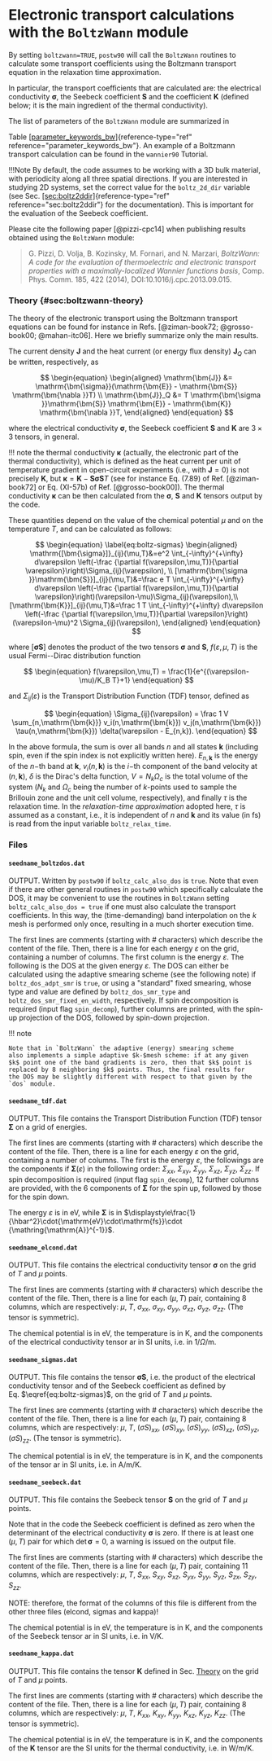 # Electronic transport calculations with the `BoltzWann` module

By setting `boltzwann=TRUE`, `postw90` will call the
`BoltzWann` routines to calculate some transport coefficients using the
Boltzmann transport equation in the relaxation time approximation.

In particular, the transport coefficients that are calculated are: the
electrical conductivity $\mathrm{\bm{\sigma}}$, the Seebeck coefficient
$\mathrm{\bm{S}}$ and the coefficient $\mathrm{\bm{K}}$ (defined below;
it is the main ingredient of the thermal conductivity).

The list of parameters of the `BoltzWann` module are summarized in
<!-- TODO: link the table in sec:wannier -->
Table [\[parameter_keywords_bw\]](#parameter_keywords_bw){reference-type="ref"
reference="parameter_keywords_bw"}. 
An example of a Boltzmann transport
calculation can be found in the `wannier90` Tutorial.

!!!Note
    By default, the code assumes to be working with a 3D bulk
    material, with periodicity along all three spatial directions. If you
    are interested in studying 2D systems, set the correct value for the
    `boltz_2d_dir` variable 
    <!-- TODO: linke with sec in wannier -->
    (see Sec. [\[sec:boltz2ddir\]](#sec:boltz2ddir){reference-type="ref"
    reference="sec:boltz2ddir"} for the documentation). 
    This is important
    for the evaluation of the Seebeck coefficient.

Please cite the following paper [@pizzi-cpc14] when publishing results
obtained using the `BoltzWann` module:

> G. Pizzi, D. Volja, B. Kozinsky, M. Fornari, and N. Marzari,
> *BoltzWann: A code for the evaluation of thermoelectric and electronic
> transport properties with a maximally-localized Wannier functions
> basis*,
> Comp. Phys. Comm. 185, 422 (2014), DOI:10.1016/j.cpc.2013.09.015.

### Theory {#sec:boltzwann-theory}

The theory of the electronic transport using the Boltzmann transport
equations can be found for instance in
Refs. [@ziman-book72; @grosso-book00; @mahan-itc06]. Here we briefly
summarize only the main results.

The current density $\mathrm{\bm{J}}$ and the heat current (or energy
flux density) $\mathrm{\bm{J}}_Q$ can be written, respectively, as

$$
\begin{equation}
\begin{aligned}
  \mathrm{\bm{J}}   &= \mathrm{\bm{\sigma}}(\mathrm{\bm{E}} - \mathrm{\bm{S}} \mathrm{\bm{\nabla }}T) \\
  \mathrm{\bm{J}}_Q &= T \mathrm{\bm{\sigma }}\mathrm{\bm{S}} \mathrm{\bm{E}} - \mathrm{\bm{K}} \mathrm{\bm{\nabla }}T,
\end{aligned}
\end{equation}
$$ 

where the electrical conductivity
$\mathrm{\bm{\sigma}}$, the Seebeck coefficient $\mathrm{\bm{S}}$ and
$\mathrm{\bm{K}}$ are $3\times 3$ tensors, in general.

!!! note
    the thermal conductivity $\mathrm{\bm{\kappa}}$ (actually, the
    electronic part of the thermal conductivity), which is defined as the
    heat current per unit of temperature gradient in open-circuit
    experiments (i.e., with $\mathrm{\bm{J}}=0$) is not precisely
    $\mathrm{\bm{K}}$, but
    $\mathrm{\bm{\kappa }}= \mathrm{\bm{K}}-\mathrm{\bm{S}} \mathrm{\bm{\sigma }}\mathrm{\bm{S}} T$
    (see for instance Eq. (7.89) of Ref. [@ziman-book72] or Eq. (XI-57b) of
    Ref. [@grosso-book00]). The thermal conductivity $\mathrm{\bm{\kappa}}$
    can be then calculated from the $\mathrm{\bm{\sigma}}$,
    $\mathrm{\bm{S}}$ and $\mathrm{\bm{K}}$ tensors output by the code.

These quantities depend on the value of the chemical potential $\mu$ and
on the temperature $T$, and can be calculated as follows:

$$
\begin{equation}
\label{eq:boltz-sigmas}
\begin{aligned}
  \mathrm{[\bm{\sigma}]}_{ij}(\mu,T)&=e^2 \int_{-\infty}^{+\infty} d\varepsilon \left(-\frac {\partial f(\varepsilon,\mu,T)}{\partial \varepsilon}\right)\Sigma_{ij}(\varepsilon), \\
  [\mathrm{\bm{\sigma }}\mathrm{\bm{S}}]_{ij}(\mu,T)&=\frac e T \int_{-\infty}^{+\infty} d\varepsilon \left(-\frac {\partial f(\varepsilon,\mu,T)}{\partial \varepsilon}\right)(\varepsilon-\mu)\Sigma_{ij}(\varepsilon),\\
  [\mathrm{\bm{K}}]_{ij}(\mu,T)&=\frac 1 T \int_{-\infty}^{+\infty} d\varepsilon \left(-\frac {\partial f(\varepsilon,\mu,T)}{\partial \varepsilon}\right)(\varepsilon-\mu)^2 \Sigma_{ij}(\varepsilon),
\end{aligned}
\end{equation}
$$ 

where $[\mathrm{\bm{\sigma }}\mathrm{\bm{S}}]$ denotes
the product of the two tensors $\mathrm{\bm{\sigma}}$ and
$\mathrm{\bm{S}}$, $f(\varepsilon,\mu,T)$ is the usual Fermi--Dirac
distribution function

$$
\begin{equation}
f(\varepsilon,\mu,T) = \frac{1}{e^{(\varepsilon-\mu)/K_B T}+1}
\end{equation}
$$ 

and
$\Sigma_{ij}(\varepsilon)$ is the Transport Distribution Function (TDF)
tensor, defined as

$$
\begin{equation}
\Sigma_{ij}(\varepsilon) = \frac 1 V \sum_{n,\mathrm{\bm{k}}} v_i(n,\mathrm{\bm{k}}) v_j(n,\mathrm{\bm{k}}) \tau(n,\mathrm{\bm{k}}) \delta(\varepsilon - E_{n,k}).
\end{equation}
$$

In the above formula, the sum is over all bands $n$ and all states
$\mathrm{\bm{k}}$ (including spin, even if the spin index is not
explicitly written here). $E_{n,\mathrm{\bm{k}}}$ is the energy of the
$n-$th band at $\mathrm{\bm{k}}$, $v_i(n,\mathrm{\bm{k}})$ is the $i-$th
component of the band velocity at $(n,\mathrm{\bm{k}})$, $\delta$ is the
Dirac's delta function, $V = N_k \Omega_c$ is the total volume of the
system ($N_k$ and $\Omega_c$ being the number of $k$-points used to
sample the Brillouin zone and the unit cell volume, respectively), and
finally $\tau$ is the relaxation time. In the *relaxation-time
approximation* adopted here, $\tau$ is assumed as a constant, i.e., it
is independent of $n$ and $\mathrm{\bm{k}}$ and its value (in fs) is
read from the input variable `boltz_relax_time`.

### Files

#### `seedname_boltzdos.dat`

OUTPUT. Written by `postw90` if `boltz_calc_also_dos` is `true`. Note
that even if there are other general routines in `postw90` which
specifically calculate the DOS, it may be convenient to use the routines
in `BoltzWann` setting `boltz_calc_also_dos = true` if one must also
calculate the transport coefficients. In this way, the (time-demanding)
band interpolation on the $k$ mesh is performed only once, resulting in
a much shorter execution time.

The first lines are comments (starting with \# characters) which
describe the content of the file. Then, there is a line for each energy
$\varepsilon$ on the grid, containing a number of columns. The first
column is the energy $\varepsilon$. The following is the DOS at the
given energy $\varepsilon$. The DOS can either be calculated using the
adaptive smearing scheme (see the following note) if `boltz_dos_adpt_smr` is `true`, or using
a "standard" fixed smearing, whose type and value are defined by
`boltz_dos_smr_type` and `boltz_dos_smr_fixed_en_width`, respectively.
If spin decomposition is required (input flag `spin_decomp`), further
columns are printed, with the spin-up projection of the DOS, followed by
spin-down projection.

!!! note

    Note that in `BoltzWann` the adaptive (energy) smearing scheme
    also implements a simple adaptive $k-$mesh scheme: if at any given
    $k$ point one of the band gradients is zero, then that $k$ point is
    replaced by 8 neighboring $k$ points. Thus, the final results for
    the DOS may be slightly different with respect to that given by the
    `dos` module.

#### `seedname_tdf.dat`

OUTPUT. This file contains the Transport Distribution Function (TDF)
tensor $\mathrm{\bm{\Sigma}}$ on a grid of energies.

The first lines are comments (starting with \# characters) which
describe the content of the file. Then, there is a line for each energy
$\varepsilon$ on the grid, containing a number of columns. The first is
the energy $\varepsilon$, the followings are the components if
$\mathrm{\bm{\Sigma}}(\varepsilon)$ in the following order:
$\Sigma_{xx}$, $\Sigma_{xy}$, $\Sigma_{yy}$, $\Sigma_{xz}$,
$\Sigma_{yz}$, $\Sigma_{zz}$. If spin decomposition is required (input
flag `spin_decomp`), 12 further columns are provided, with the 6
components of $\mathrm{\bm{\Sigma}}$ for the spin up, followed by those
for the spin down.

The energy $\varepsilon$ is in eV, while $\mathrm{\bm{\Sigma}}$ is in
$\displaystyle\frac{1}{\hbar^2}\cdot{\mathrm{eV}\cdot\mathrm{fs}}\cdot
{\mathring{\mathrm{A}}^{-1}}$.

#### `seedname_elcond.dat`

OUTPUT. This file contains the electrical conductivity tensor
$\mathrm{\bm{\sigma}}$ on the grid of $T$ and $\mu$ points.

The first lines are comments (starting with \# characters) which
describe the content of the file. Then, there is a line for each
$(\mu,T)$ pair, containing 8 columns, which are respectively: $\mu$,
$T$, $\sigma_{xx}$, $\sigma_{xy}$, $\sigma_{yy}$, $\sigma_{xz}$,
$\sigma_{yz}$, $\sigma_{zz}$. (The tensor is symmetric).

The chemical potential is in eV, the temperature is in K, and the
components of the electrical conductivity tensor ar in SI units, i.e. in
1/$\Omega$/m.

#### `seedname_sigmas.dat`

OUTPUT. This file contains the tensor
$\mathrm{\bm{\sigma}}\mathrm{\bm{S}}$, i.e. the product of the
electrical conductivity tensor and of the Seebeck coefficient as defined
by Eq. $\eqref{eq:boltz-sigmas}$, on the grid of $T$ and $\mu$ points.

The first lines are comments (starting with \# characters) which
describe the content of the file. Then, there is a line for each
$(\mu,T)$ pair, containing 8 columns, which are respectively: $\mu$,
$T$, $(\sigma S)_{xx}$, $(\sigma S)_{xy}$, $(\sigma S)_{yy}$,
$(\sigma S)_{xz}$, $(\sigma S)_{yz}$, $(\sigma S)_{zz}$. (The tensor is
symmetric).

The chemical potential is in eV, the temperature is in K, and the
components of the tensor ar in SI units, i.e. in A/m/K.

#### `seedname_seebeck.dat`

OUTPUT. This file contains the Seebeck tensor $\mathrm{\bm{S}}$ on the
grid of $T$ and $\mu$ points.

Note that in the code the Seebeck coefficient is defined as zero when
the determinant of the electrical conductivity $\mathrm{\bm{\sigma}}$ is
zero. If there is at least one $(\mu, T)$ pair for which
$\det \mathrm{\bm{\sigma}}=0$, a warning is issued on the output file.

The first lines are comments (starting with \# characters) which
describe the content of the file. Then, there is a line for each
$(\mu,T)$ pair, containing 11 columns, which are respectively: $\mu$,
$T$, $S_{xx}$, $S_{xy}$, $S_{xz}$, $S_{yx}$, $S_{yy}$, $S_{yz}$,
$S_{zx}$, $S_{zy}$, $S_{zz}$.

NOTE: therefore, the format of the columns of this file is different
from the other three files (elcond, sigmas and kappa)!

The chemical potential is in eV, the temperature is in K, and the
components of the Seebeck tensor ar in SI units, i.e. in V/K.

#### `seedname_kappa.dat`

OUTPUT. This file contains the tensor $\mathrm{\bm{K}}$ defined in
Sec. [Theory](#sec:boltzwann-theory) on the grid of $T$ and $\mu$ points.

The first lines are comments (starting with \# characters) which
describe the content of the file. Then, there is a line for each
$(\mu,T)$ pair, containing 8 columns, which are respectively: $\mu$,
$T$, $K_{xx}$, $K_{xy}$, $K_{yy}$, $K_{xz}$, $K_{yz}$, $K_{zz}$. (The
tensor is symmetric).

The chemical potential is in eV, the temperature is in K, and the
components of the $\mathrm{\bm{K}}$ tensor are the SI units for the
thermal conductivity, i.e. in W/m/K.
